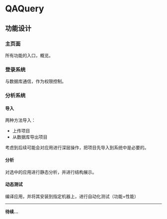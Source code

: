 # QAQuery

## 功能设计

### 主页面

所有功能的入口，概览。

### 登录系统

与数据库通信，作为权限控制。

### 分析系统

#### 导入

两种方法导入：

- 上传项目
- 从数据库导出项目

考虑到后续可能会对应用进行深层操作，把项目先导入到系统中是必要的。

#### 分析

对选中的应用进行静态分析，并进行结构展示。

#### 动态测试

编译应用，并将其安装到指定机器上，进行自动化测试（功能+性能）

---

**待续...**